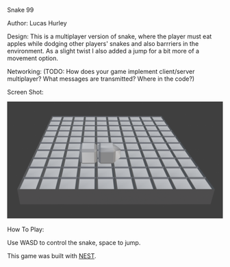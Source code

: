 Snake 99

Author: Lucas Hurley

Design: This is a multiplayer version of snake, where the player must eat apples while dodging other players' snakes and also barrriers in the environment. As a slight twist I also added a jump for a bit more of a movement option.

Networking: (TODO: How does your game implement client/server multiplayer? What messages are transmitted? Where in the code?)

Screen Shot:

![Screen Shot](screenshot.png)

How To Play:

Use WASD to control the snake, space to jump.

This game was built with [NEST](NEST.md).

